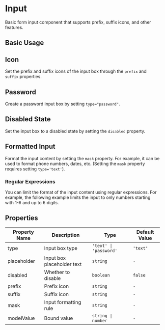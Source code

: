 # Input

Basic form input component that supports prefix, suffix icons, and other features.

## Basic Usage

<demo vue="../demo/input/basic.vue" github="https://github.com/Onion-L/onionl-ui/tree/main/packages/components/input" />

## Icon

Set the prefix and suffix icons of the input box through the `prefix` and `suffix` properties.

<demo vue="../demo/input/icon.vue" github="https://github.com/Onion-L/onionl-ui/tree/main/packages/components/input" />

## Password

Create a password input box by setting `type="password"`.

<demo vue="../demo/input/password.vue" github="https://github.com/Onion-L/onionl-ui/tree/main/packages/components/input" />

## Disabled State
Set the input box to a disabled state by setting the `disabled` property.

<demo vue="../demo/input/disabled.vue" github="https://github.com/Onion-L/onionl-ui/tree/main/packages/components/input" />

## Formatted Input

Format the input content by setting the `mask` property. For example, it can be used to format phone numbers, dates, etc. (Setting the `mask` property requires setting `type='text'`).

<demo vue="../demo/input/mask.vue" github="https://github.com/Onion-L/onionl-ui/tree/main/packages/components/input" />

### Regular Expressions

You can limit the format of the input content using regular expressions. For example, the following example limits the input to only numbers starting with 1-6 and up to 6 digits.

<demo vue="../demo/input/mask-regex.vue" github="https://github.com/Onion-L/onionl-ui/tree/main/packages/components/input" />

## Properties

| Property Name      | Description           | Type                | Default Value  |
|-------------------|-----------------------|---------------------|---------------|
| type               | Input box type        | `'text' \| 'password'`| `'text'`      |
| placeholder        | Input box placeholder text | `string`            | `-`          |
| disabled           | Whether to disable    | `boolean`           | `false`      |
| prefix             | Prefix icon           | `string`            | `-`          |
| suffix             | Suffix icon           | `string`            | `-`          |
| mask               | Input formatting rule | `string`            | `-`          |
| modelValue         | Bound value           | `string \| number`  | `-`          |
